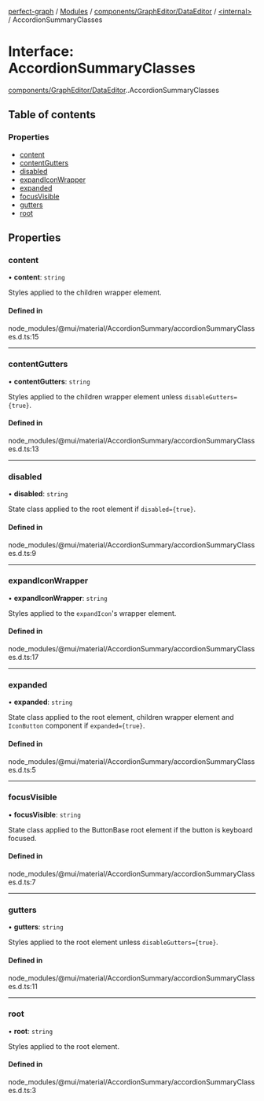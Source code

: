 [perfect-graph](../README.md) / [Modules](../modules.md) / [components/GraphEditor/DataEditor](../modules/components_GraphEditor_DataEditor.md) / [<internal\>](../modules/components_GraphEditor_DataEditor._internal_.md) / AccordionSummaryClasses

# Interface: AccordionSummaryClasses

[components/GraphEditor/DataEditor](../modules/components_GraphEditor_DataEditor.md).[<internal>](../modules/components_GraphEditor_DataEditor._internal_.md).AccordionSummaryClasses

## Table of contents

### Properties

- [content](components_GraphEditor_DataEditor._internal_.AccordionSummaryClasses.md#content)
- [contentGutters](components_GraphEditor_DataEditor._internal_.AccordionSummaryClasses.md#contentgutters)
- [disabled](components_GraphEditor_DataEditor._internal_.AccordionSummaryClasses.md#disabled)
- [expandIconWrapper](components_GraphEditor_DataEditor._internal_.AccordionSummaryClasses.md#expandiconwrapper)
- [expanded](components_GraphEditor_DataEditor._internal_.AccordionSummaryClasses.md#expanded)
- [focusVisible](components_GraphEditor_DataEditor._internal_.AccordionSummaryClasses.md#focusvisible)
- [gutters](components_GraphEditor_DataEditor._internal_.AccordionSummaryClasses.md#gutters)
- [root](components_GraphEditor_DataEditor._internal_.AccordionSummaryClasses.md#root)

## Properties

### content

• **content**: `string`

Styles applied to the children wrapper element.

#### Defined in

node_modules/@mui/material/AccordionSummary/accordionSummaryClasses.d.ts:15

___

### contentGutters

• **contentGutters**: `string`

Styles applied to the children wrapper element unless `disableGutters={true}`.

#### Defined in

node_modules/@mui/material/AccordionSummary/accordionSummaryClasses.d.ts:13

___

### disabled

• **disabled**: `string`

State class applied to the root element if `disabled={true}`.

#### Defined in

node_modules/@mui/material/AccordionSummary/accordionSummaryClasses.d.ts:9

___

### expandIconWrapper

• **expandIconWrapper**: `string`

Styles applied to the `expandIcon`'s wrapper element.

#### Defined in

node_modules/@mui/material/AccordionSummary/accordionSummaryClasses.d.ts:17

___

### expanded

• **expanded**: `string`

State class applied to the root element, children wrapper element and `IconButton` component if `expanded={true}`.

#### Defined in

node_modules/@mui/material/AccordionSummary/accordionSummaryClasses.d.ts:5

___

### focusVisible

• **focusVisible**: `string`

State class applied to the ButtonBase root element if the button is keyboard focused.

#### Defined in

node_modules/@mui/material/AccordionSummary/accordionSummaryClasses.d.ts:7

___

### gutters

• **gutters**: `string`

Styles applied to the root element unless `disableGutters={true}`.

#### Defined in

node_modules/@mui/material/AccordionSummary/accordionSummaryClasses.d.ts:11

___

### root

• **root**: `string`

Styles applied to the root element.

#### Defined in

node_modules/@mui/material/AccordionSummary/accordionSummaryClasses.d.ts:3
